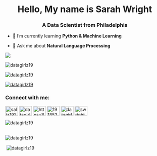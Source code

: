 <h1 align="center">Hello, My name is Sarah Wright</h1>
<h3 align="center">A Data Scientist from Philadelphia</h3>

- 🌱 I’m currently learning **Python & Machine Learning**

- 💬 Ask me about **Natural Language Processing**
<img align = "center" src = "https://imgs.search.brave.com/YKFLKxvX98fnY9fRbrafTS8kKKRHrGt9urEQp2YoiMo/rs:fit:1200:630:1/g:ce/aHR0cHM6Ly9yZXMu/Y2xvdWRpbmFyeS5j/b20vdGVlcHVibGlj/L2ltYWdlL3ByaXZh/dGUvcy0tR1BuVldH/b3EtLS90X1ByZXZp/ZXcvYl9yZ2I6MzY1/MzhiLGNfbHBhZCxm/X2pwZyxoXzYzMCxx/XzkwLHdfMTIwMC92/MTU4NDE2NjMzOC9w/cm9kdWN0aW9uL2Rl/c2lnbnMvODQ2Nzc0/Nl8wLmpwZw" >


<p align="left"> <img src="https://komarev.com/ghpvc/?username=datagirlz19&label=Profile%20views&color=0e75b6&style=flat" alt="datagirlz19" /> </p>

<p align="left"> <a href="https://github.com/ryo-ma/github-profile-trophy"><img src="https://github-profile-trophy.vercel.app/?username=datagirlz19" alt="datagirlz19" /></a> </p>

<p align="left"> <a href="https://twitter.com/datagirlz19" target="blank"><img src="https://img.shields.io/twitter/follow/datagirlz19?logo=twitter&style=for-the-badge" alt="datagirlz19" /></a> </p>


<h3 align="left">Connect with me:</h3>
<p align="left">
<a href="https://codepen.io/saliz19151" target="blank"><img align="center" src="https://raw.githubusercontent.com/rahuldkjain/github-profile-readme-generator/master/src/images/icons/Social/codepen.svg" alt="saliz19151" height="30" width="40" /></a>
<a href="https://twitter.com/datagirlz19" target="blank"><img align="center" src="https://raw.githubusercontent.com/rahuldkjain/github-profile-readme-generator/master/src/images/icons/Social/twitter.svg" alt="datagirlz19" height="30" width="40" /></a>
<a href="https://linkedin.com/in/https://linkedin.com/in/swright22" target="blank"><img align="center" src="https://raw.githubusercontent.com/rahuldkjain/github-profile-readme-generator/master/src/images/icons/Social/linked-in-alt.svg" alt="https://linkedin.com/in/swright22" height="30" width="40" /></a>
<a href="https://stackoverflow.com/users/19185336" target="blank"><img align="center" src="https://raw.githubusercontent.com/rahuldkjain/github-profile-readme-generator/master/src/images/icons/Social/stack-overflow.svg" alt="19185336" height="30" width="40" /></a>
<a href="https://kaggle.com/datagirlz19" target="blank"><img align="center" src="https://raw.githubusercontent.com/rahuldkjain/github-profile-readme-generator/master/src/images/icons/Social/kaggle.svg" alt="datagirlz19" height="30" width="40" /></a>
<a href="https://www.hackerrank.com/swright22" target="blank"><img align="center" src="https://raw.githubusercontent.com/rahuldkjain/github-profile-readme-generator/master/src/images/icons/Social/hackerrank.svg" alt="swright22" height="30" width="40" /></a>
</p>
<p><img align="left" src="https://github-readme-stats.vercel.app/api/top-langs?username=datagirlz19&show_icons=true&locale=en&layout=compact" alt="datagirlz19" /></p>

</p><br><br>
<p>
<p><img align="center" src="https://github-readme-streak-stats.herokuapp.com/?user=datagirlz19&" alt="datagirlz19" /></p>
<p>&nbsp;<img align="center" src="https://github-readme-stats.vercel.app/api?username=datagirlz19&show_icons=true&locale=en" alt="datagirlz19" /></p>
</p>

